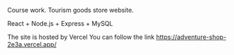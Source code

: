 Сourse work. Tourism goods store website.

React + Node.js + Express + MySQL

The site is hosted by Vercel
You can follow the link https://adventure-shop-2e3a.vercel.app/
